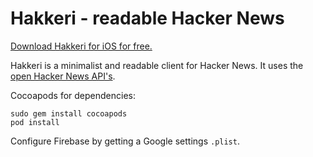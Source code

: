 # Hakkeri - readable Hacker News

[Download Hakkeri for iOS for free.](https://itunes.apple.com/app/hakkeri-readable-hacker-news/id1115084104?mt=8)

Hakkeri is a minimalist and readable client for Hacker News. It uses the [open Hacker News API's](https://github.com/HackerNews/API).

Cocoapods for dependencies:

    sudo gem install cocoapods
    pod install

Configure Firebase by getting a Google settings `.plist`.
